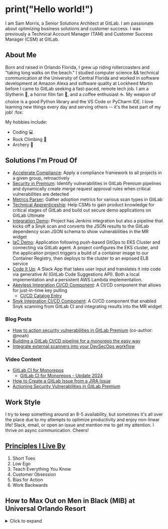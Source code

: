 # print("Hello world!")
I am Sam Morris, a Senior Solutions Architect at GitLab. I am passionate about optimizing business solutions and customer success. I was previously a Technical Account Manager (TAM) and Customer Success Manager (CSM) at GitLab. 

## About Me
Born and raised in Orlando Florida, I grew up riding rollercoasters and "taking long walks on the beach." I studied computer science && technical communication at the University of Central Florida and worked in software development at Amazon Alexa and software quality at Lockheed Martin  before I came to GitLab seeking a fast-paced, remote tech job. I am a Slytherin :snake:, a horror film fan :ghost:, and a coffee enthusiast :coffee:. My weapon of choice is a good Python library and the VS Code or PyCharm IDE. I love learning new things every day and serving others -- it's the best part of my job! :fox:

My hobbies include:
- Coding :computer:
- Rock Climbing 🧗 
- Archery :bow_and_arrow:

## Solutions I'm Proud Of
- [Accelerate Compliance](https://gitlab.com/gitlab-com/cs-tools/gitlab-cs-tools/accelerate-compliance): Apply a compliance framework to all projects in a given group, retroactively
- [Security in Premium](https://gitlab.com/gl-demo-premium-smorris/secure-premium-app/-/blob/main/process_vulns.py): Identify vulnerabilities in GitLab Premium pipelines and dynamically create merge request approval rules when critical vulnerabilities are detected
- [Metrics Parser](https://gitlab.com/gitlab-com/cs-tools/gitlab-cs-tools/metrics_parser): Gather adoption metrics for various scan types in GitLab
- [Technical Apprenticeship](https://gitlab.com/smorris-secure-app-demo1/ultimate-demo-template): Help CSMs to gain product knowledge for critical stages of GitLab and build out secure demo applications on GitLab Ultimate
- [Integration Demo](https://gitlab.com/gl-demo-ultimate-smorris/jenkins-integration-demo): Project has Jenkins integration but also a pipeline that kicks off a Snyk scan and converts the JSON results to the GitLab dependency scan JSON schema to show vulnerabilities in the MR widget 
- [IaC Demo](https://gitlab.com/gl-demo-ultimate-smorris/iac-playground): Application following push-based GitOps to EKS Cluster and connecting via GitLab agent. A project configures the EKS cluster, and the application project triggers a build of a container image to our Container Registry, then deploys to the cluster to an exposed ELB service
- [Code It Up](https://gitlab.com/gl-demo-ultimate-smorris/codeitup): A Slack App that takes user input and translates it into code via generative AI (GitLab Code Suggestions API). Both a local implementation and a persistent AWS Lambda implementation.
- [Akeyless Integration CI/CD Component](https://gitlab.com/gl-demo-ultimate-smorris/components-playground/ci-components-playground): A CI/CD component that allows for just-in-time key pulling
   - [CI/CD Catalog Entry](https://gitlab.com/explore/catalog/gl-demo-ultimate-smorris/components-playground/ci-components-playground)
- [Snyk Integration CI/CD Component](https://gitlab.com/explore/catalog/gl-demo-ultimate-smorris/snyk-integration-component): A CI/CD component that enabled Snyk scanning from GitLab CI and integrating results into the MR widget

### Blog Posts
- [How to action security vulnerabilities in GitLab Premium](https://about.gitlab.com/blog/2023/03/13/actioning-security-vulnerabilities-in-gitlab-premium/) (co-author: @noah)
- [Building a GitLab CI/CD pipeline for a monorepo the easy way](https://about.gitlab.com/blog/2024/07/30/building-a-gitlab-ci-cd-pipeline-for-a-monorepo-the-easy-way/)
- [Integrate external scanners into your DevSecOps workflow](https://about.gitlab.com/blog/2024/04/08/integrate-external-security-scanners-into-your-devsecops-workflow/)

### Video Content
- [GitLab CI for Monorepos](https://www.youtube.com/watch?v=oZ53aFqFCkE&ab_channel=GitLabUnfiltered)
   - [GitLab CI for Monorepos - Update 2024](https://www.youtube.com/watch?v=6phvk8jioAo)
- [How to Create a GitLab Issue from a JIRA Issue](https://www.youtube.com/watch?v=Tkz4XiU_No4&ab_channel=GitLabUnfiltered)
- [Actioning Security Vulnerabilities in GitLab Premium](https://www.youtube.com/watch?v=Cld36OZrLFo&ab_channel=GitLabUnfiltered)

## Work Style
I try to keep something around an 8-5 availability, but sometimes it's all over the place due to my attempts to optimize productivity and enjoy non-linear life! Slack, email, or open an issue and mention me to get my attention. I thrive on async communication. Cheers!

## [Principles I Live By](https://www.linkedin.com/pulse/my-manifesto-solutions-architect-sam-morris-kfede/)
1. Short Toes
2. Low Ego
3. Teach Everything You Know
4. Customer Obsession
5. Bias for Action
6. Work Backwards

## How to Max Out on Men in Black (MIB) at Universal Orlando Resort

<details><summary>Click to expand</summary>
This is a highly-coveted piece of knowledge. Take these tips and they will take you to max-out territory (999,999).

**Want to max out (score 999,999) on Men in Black at Universal Orlando?** :alien:

Here are a few tried and true tips I give that bring up people's score from 20K to 200K plus :smile:

1. Sit in the right spot. Regardless of the cart, the back is better (see point 5.2). Otherwise, the right side is typically optimal.
1. Hold down the trigger the entire time. You don't have to pull it for each shot, just keep it pressed down to wrack up points automatically.
1. For each section of the ride, pick a target and stay on it. Some targets (typically smaller or more obstructed ones) are higher point per shot than others, but as long as you keep that trigger down and stay consistent, you will gather a couple hundred thousand points after the first two sections of the ride.
1. If you're on the green track - aim for the trees. The eyes in the trees are a great place to gather points before going head-to-head with the other cart.
1. Aim for the fusion exhaust port!
   1. It's pretty obvious that you are supposed to hit the bright red target on the opposing cart near the end of the ride. But, it can be pretty hard to hit if you're in a full cart. Re-adjust your laser by shooting next to the target and then shifting the laser to the target to keep track of which laser is yours.
   1. If you CAN'T hit the target, you can hit your own cart's. This is a guaranteed way to wrack up massive points, but keep in mind that if you are in the red car, it will cause your cart to spin. Spin your own cart to throw off everyone else and hit the other cart's port before people get a chance to aim again.
   1. Stay on it. People typically give up when they can't hit the port and start shooting random aliens. This is NOT what you should do. Stay with the trigger down hitting the other cart's port (or your own), especially if the opposing cart is behind you. Their port will stay lit longer, so it's best to max out hitting the other cart as you head toward the final boss - the red button.
1. There's only one thing left to do... PUSH the red button.
   1. This is the final moment to wrack up an additional 100K points, and it's the make-or-break of a max out. Listen to your gun (that's where the speaker is) for the voice to say "there's only one thing left to do... PUSH the red button."
      1. Push the button in front of your seat when the voice says PUSH. Not button. Not after the line. When he says "PUSH" you depress your finger on the button and HOLD IT until the screen flashes BONUS 100,000.
1. Put your gun away. You may have maxed out (999,999).
</details>
